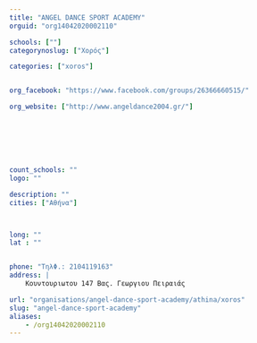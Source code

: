 ```yaml
---
title: "ANGEL DANCE SPORT ACADEMY"
orguid: "org14042020002110"

schools: [""]
categorynoslug: ["Χορός"]

categories: ["xoros"]


org_facebook: "https://www.facebook.com/groups/26366660515/"

org_website: ["http://www.angeldance2004.gr/"]







count_schools: ""
logo: ""

description: ""
cities: ["Αθήνα"]



long: ""
lat : ""


phone: "ΤηλΦ.: 2104119163"
address: |
    Κουντουριωτου 147 Βας. Γεωργιου Πειραιάς

url: "organisations/angel-dance-sport-academy/athina/xoros"
slug: "angel-dance-sport-academy"
aliases:
    - /org14042020002110
---
```




